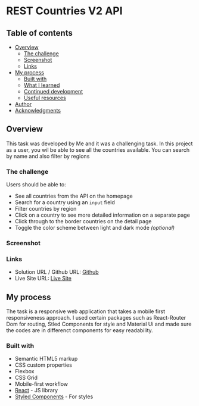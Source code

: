 # REST Countries V2 API

## Table of contents

- [Overview](#overview)
  - [The challenge](#the-challenge)
  - [Screenshot](#screenshot)
  - [Links](#links)
- [My process](#my-process)
  - [Built with](#built-with)
  - [What I learned](#what-i-learned)
  - [Continued development](#continued-development)
  - [Useful resources](#useful-resources)
- [Author](#author)
- [Acknowledgments](#acknowledgments)


## Overview
This task was developed by Me and it was a challenging task.
In this project as a user, you wil be able to see all the countries available. You can search by name and also filter by regions

### The challenge

Users should be able to:

- See all countries from the API on the homepage
- Search for a country using an `input` field
- Filter countries by region
- Click on a country to see more detailed information on a separate page
- Click through to the border countries on the detail page
- Toggle the color scheme between light and dark mode _(optional)_

### Screenshot

### Links

- Solution URL / Github URL: [Github](https://github.com/kayode-ik/rest-countryapi2)
- Live Site URL: [Live Site](https://your-live-site-url.com)


## My process
  The task is a responsive web application that takes a mobile first responsiveness approach.
  I used certain packages such as React-Router Dom for routing, Stled Components for style and Material Ui and made sure the codes are in differenct
  components for easy readability. 

### Built with

- Semantic HTML5 markup
- CSS custom properties
- Flexbox
- CSS Grid
- Mobile-first workflow
- [React](https://reactjs.org/) - JS library
- [Styled Components](https://styled-components.com/) - For styles
